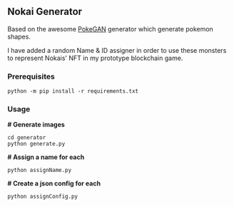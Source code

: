 ## Nokai Generator

Based on the awesome [PokeGAN]("https://github.com/ConorLazarou/PokeGAN") generator which generate pokemon shapes.

I have added a random Name & ID assigner in order to use these monsters to represent Nokais' NFT in my prototype blockchain game.

### **Prerequisites**
```
python -m pip install -r requirements.txt
```

### **Usage**
**# Generate images**
```
cd generator
python generate.py
```
**# Assign a name for each**
```
python assignName.py
```
**# Create a json config for each**
```
python assignConfig.py
```